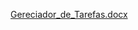 [Gereciador_de_Tarefas.docx](https://github.com/user-attachments/files/20511862/Gereciador_de_Tarefas.docx)
